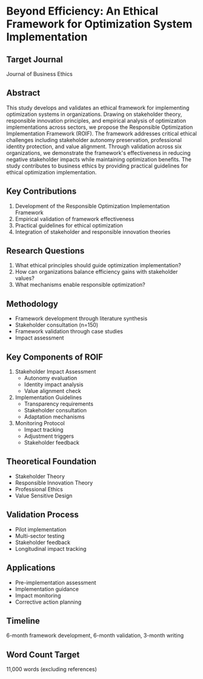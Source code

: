 # Beyond Efficiency: An Ethical Framework for Optimization System Implementation

## Target Journal
Journal of Business Ethics

## Abstract
This study develops and validates an ethical framework for implementing optimization systems in organizations. Drawing on stakeholder theory, responsible innovation principles, and empirical analysis of optimization implementations across sectors, we propose the Responsible Optimization Implementation Framework (ROIF). The framework addresses critical ethical challenges including stakeholder autonomy preservation, professional identity protection, and value alignment. Through validation across six organizations, we demonstrate the framework's effectiveness in reducing negative stakeholder impacts while maintaining optimization benefits. The study contributes to business ethics by providing practical guidelines for ethical optimization implementation.

## Key Contributions
1. Development of the Responsible Optimization Implementation Framework
2. Empirical validation of framework effectiveness
3. Practical guidelines for ethical optimization
4. Integration of stakeholder and responsible innovation theories

## Research Questions
1. What ethical principles should guide optimization implementation?
2. How can organizations balance efficiency gains with stakeholder values?
3. What mechanisms enable responsible optimization?

## Methodology
- Framework development through literature synthesis
- Stakeholder consultation (n=150)
- Framework validation through case studies
- Impact assessment

## Key Components of ROIF
1. Stakeholder Impact Assessment
   - Autonomy evaluation
   - Identity impact analysis
   - Value alignment check
2. Implementation Guidelines
   - Transparency requirements
   - Stakeholder consultation
   - Adaptation mechanisms
3. Monitoring Protocol
   - Impact tracking
   - Adjustment triggers
   - Stakeholder feedback

## Theoretical Foundation
- Stakeholder Theory
- Responsible Innovation Theory
- Professional Ethics
- Value Sensitive Design

## Validation Process
- Pilot implementation
- Multi-sector testing
- Stakeholder feedback
- Longitudinal impact tracking

## Applications
- Pre-implementation assessment
- Implementation guidance
- Impact monitoring
- Corrective action planning

## Timeline
6-month framework development, 6-month validation, 3-month writing

## Word Count Target
11,000 words (excluding references) 